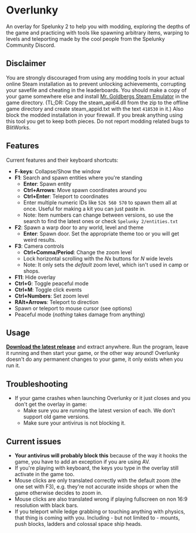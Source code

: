 # Overlunky

An overlay for Spelunky 2 to help you with modding, exploring the depths of the game and practicing with tools like spawning arbitrary items, warping to levels and teleporting made by the cool people from the Spelunky Community Discord.

## Disclaimer
You are strongly discouraged from using any modding tools in your actual online Steam installation as to prevent unlocking achievements, corrupting your savefile and cheating in the leaderboards. You should make a copy of your game somewhere else and install [Mr. Goldbergs Steam Emulator](https://gitlab.com/Mr_Goldberg/goldberg_emulator/-/releases) in the game directory. (TL;DR: Copy the steam_api64.dll from the zip to the offline game directory and create steam_appid.txt with the text `418530` in it.) Also block the modded installation in your firewall. If you break anything using this tool you get to keep both pieces. Do not report modding related bugs to BlitWorks.

## Features
Current features and their keyboard shortcuts:
  - **F-keys**: Collapse/Show the window
  - **F1**: Search and spawn entities where you're standing
      + **Enter**: Spawn entity
      + **Ctrl+Arrows**: Move spawn coordinates around you
      + **Ctrl+Enter**: Teleport to coordinates
      + Enter multiple numeric IDs like `526 560 570` to spawn them all at once. Useful for making a kit you can just paste in.
      + Note: Item numbers can change between versions, so use the search to find the latest ones or check `Spelunky 2/entities.txt`
  - **F2**: Spawn a warp door to any world, level and theme
      + **Enter**: Spawn door. Set the appropriate theme too or you will get weird results.
  - **F3**: Camera controls
      + **Ctrl+Comma/Period**: Change the zoom level
      + Lock horizontal scrolling with the *N*x buttons for *N* wide levels
      + Note: It only sets the *default* zoom level, which isn't used in camp or shops.
  - **F11**: Hide overlay
  - **Ctrl+G**: Toggle peaceful mode
  - **Ctrl+M**: Toggle click events
  - **Ctrl+Numbers**: Set zoom level
  - **RAlt+Arrows**: Teleport to direction
  - Spawn or teleport to mouse cursor (see options)
  - Peaceful mode (*nothing* takes damage from anything)

## Usage 
**[Download the latest release](https://github.com/spelunky-fyi/overlunky/releases/latest)** and extract anywhere. Run the program, leave it running and then start your game, or the other way around! Overlunky doesn't do any permanent changes to your game, it only exists when you run it.

## Troubleshooting
  - If your game crashes when launching Overlunky or it just closes and you don't get the overlay in game:
    + Make sure you are running the latest version of each. We don't support old game versions.
    + Make sure your antivirus is not blocking it.

## Current issues
  - **Your antivirus will probably block this** because of the way it hooks the game, you have to add an exception if you are using AV.
  - If you're playing with keyboard, the keys you type in the overlay still activate in the game too.
  - Mouse clicks are only translated correctly with the default zoom (the one set with F3), e.g. they're not accurate inside shops or when the game otherwise decides to zoom in.
  - Mouse clicks are also translated wrong if playing fullscreen on non 16:9 resolution with black bars.
  - If you teleport while ledge grabbing or touching anything with physics, that thing is coming with you. Including - but not limited to - mounts, push blocks, ladders and colossal space ship heads.
